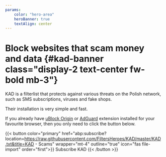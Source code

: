 ```yaml
---
params:
    color: "hero-area"
    heroBanner: true
    textAlign: center
---
```

# Block websites that scam money and data {#kad-banner class="display-2 text-center fw-bold mb-3"}
KAD is a filterlist that protects against various threats on the Polish network, such as SMS subscriptions, viruses and fake shops.

Their installation is very simple and fast.

If you already have [uBlock Origin](https://github.com/gorhill/uBlock) or [AdGuard](https://adguard.com/pl/welcome.html) extension installed for your favourite browser, then you only need to click the button below.

<!-- Jednakże jeżeli twoja przeglądarka nie obsługuje takich rozszerzeń, to możesz skorzystać ze [specjalnej odmiany](#hosts "zalecane jedynie dla zaawansowanych użytkowników") (hosts, itd) listy filtrów dla innego oprogramowania. -->

{{< button color="primary" href="abp:subscribe?location=https://raw.githubusercontent.com/FiltersHeroes/KAD/master/KAD.txt&title=KAD - Scams" wrapper="mt-4" outline="true" icon="fas file-import" order="first">}}
    Subscribe KAD
{{< /button >}}
